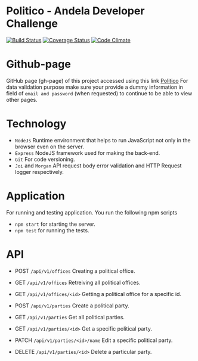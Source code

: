 # Politico -  Andela Developer Challenge

[![Build Status](https://travis-ci.org/niyobobo/Politico.svg?branch=)](https://travis-ci.org/niyobobo/Politico) [![Coverage Status](https://coveralls.io/repos/github/niyobobo/Politico/badge.svg?branch=ft-api)](https://coveralls.io/github/niyobobo/Politico?branch=ft-api) [![Code Climate](https://codeclimate.com/github/codeclimate/codeclimate/badges/gpa.svg)](https://codeclimate.com/github/niyobobo/Politico)

# Github-page
GitHub page (gh-page) of this project accessed using this link [Politico](https://niyobobo.github.io/Politico/)  For data validation purpose make sure your provide a dummy information in field of `email and password` (when requested) to continue to be able to view other pages.

# Technology
* `NodeJs` Runtime environment that helps to run JavaScript not only in the browser even on the server.
* `Express` NodeJS framework used for making the back-end.
* `Git` For code versioning.
* `Joi` and `Morgan` API request body error validation and HTTP Request logger respectively.

# Application
For running and testing application. You run the following npm scripts
* `npm start` for starting the server.
* `npm test` for running the tests.

# API

* POST `/api/v1/offices` Creating a political office.
* GET `/api/v1/offices` Retreiving all political offices. 
* GET `/api/v1/offices/<id>` Getting a political office for a specific id.

* POST `/api/v1/parties` Create a political party.
* GET `/api/v1/parties` Get all political parties.
* GET `/api/v1/parties/<id>` Get a specific political party.
* PATCH `/api/v1/parties/<id>/name` Edit a specific political party.
* DELETE `/api/v1/parties/<id>` Delete a particular party.